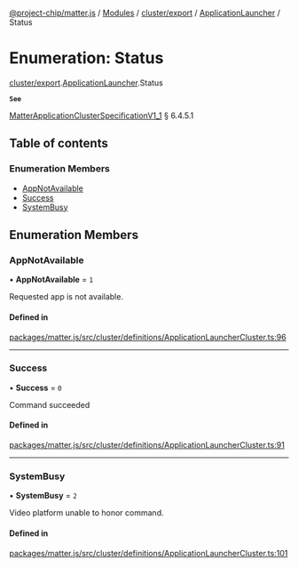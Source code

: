 [@project-chip/matter.js](../README.md) / [Modules](../modules.md) / [cluster/export](../modules/cluster_export.md) / [ApplicationLauncher](../modules/cluster_export.ApplicationLauncher.md) / Status

# Enumeration: Status

[cluster/export](../modules/cluster_export.md).[ApplicationLauncher](../modules/cluster_export.ApplicationLauncher.md).Status

**`See`**

[MatterApplicationClusterSpecificationV1_1](../interfaces/spec_export.MatterApplicationClusterSpecificationV1_1.md) § 6.4.5.1

## Table of contents

### Enumeration Members

- [AppNotAvailable](cluster_export.ApplicationLauncher.Status.md#appnotavailable)
- [Success](cluster_export.ApplicationLauncher.Status.md#success)
- [SystemBusy](cluster_export.ApplicationLauncher.Status.md#systembusy)

## Enumeration Members

### AppNotAvailable

• **AppNotAvailable** = ``1``

Requested app is not available.

#### Defined in

[packages/matter.js/src/cluster/definitions/ApplicationLauncherCluster.ts:96](https://github.com/project-chip/matter.js/blob/ac2c2688/packages/matter.js/src/cluster/definitions/ApplicationLauncherCluster.ts#L96)

___

### Success

• **Success** = ``0``

Command succeeded

#### Defined in

[packages/matter.js/src/cluster/definitions/ApplicationLauncherCluster.ts:91](https://github.com/project-chip/matter.js/blob/ac2c2688/packages/matter.js/src/cluster/definitions/ApplicationLauncherCluster.ts#L91)

___

### SystemBusy

• **SystemBusy** = ``2``

Video platform unable to honor command.

#### Defined in

[packages/matter.js/src/cluster/definitions/ApplicationLauncherCluster.ts:101](https://github.com/project-chip/matter.js/blob/ac2c2688/packages/matter.js/src/cluster/definitions/ApplicationLauncherCluster.ts#L101)
